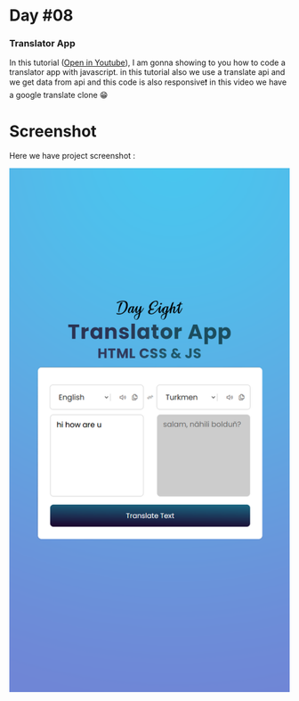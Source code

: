# Day #08

### Translator App
In this tutorial ([Open in Youtube](https://youtu.be/bphltwf_Wpk?si=VXolcHkS0jJ9sbQ-)),  I am gonna showing to you how to code a translator app with javascript. in this tutorial also we use a translate api and we get data from api and this code is also responsive❗️
in this video we have a google translate clone 😁

# Screenshot
Here we have project screenshot :

![screenshot](screenshot.png)
